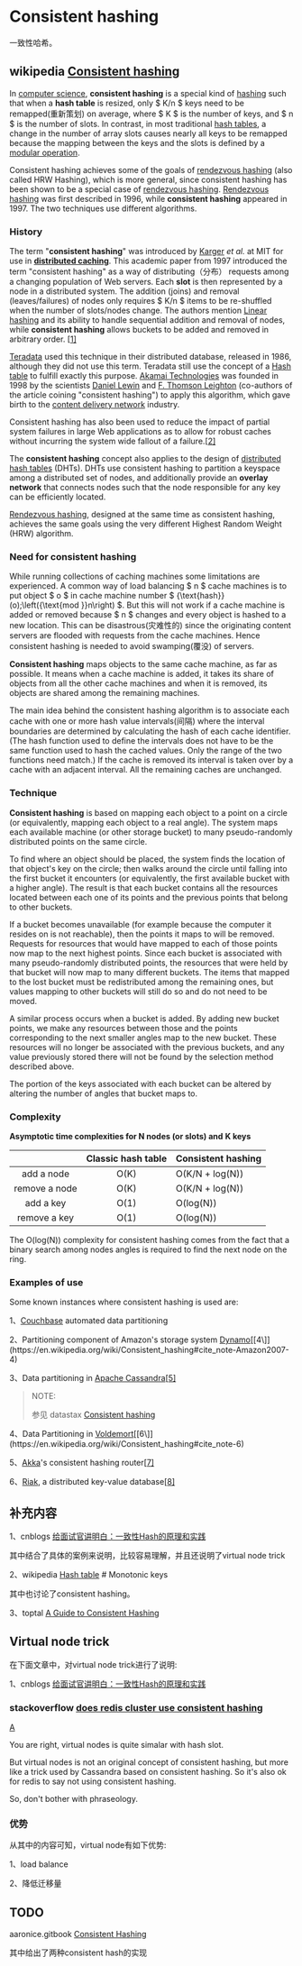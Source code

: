# Consistent hashing

一致性哈希。



## wikipedia [Consistent hashing](https://en.wikipedia.org/wiki/Consistent_hashing)

In [computer science](https://en.wikipedia.org/wiki/Computer_science), **consistent hashing** is a special kind of [hashing](https://en.wikipedia.org/wiki/Hash_function) such that when a **hash table** is resized, only $ K/n $ keys need to be remapped(重新策划) on average, where $ K $ is the number of keys, and $ n $ is the number of slots. In contrast, in most traditional [hash tables](https://en.wikipedia.org/wiki/Hash_table), a change in the number of array slots causes nearly all keys to be remapped because the mapping between the keys and the slots is defined by a [modular operation](https://en.wikipedia.org/wiki/Modular_arithmetic).

Consistent hashing achieves some of the goals of [rendezvous hashing](https://en.wikipedia.org/wiki/Rendezvous_hashing) (also called HRW Hashing), which is more general, since consistent hashing has been shown to be a special case of [rendezvous hashing](https://en.wikipedia.org/wiki/Rendezvous_hashing). [Rendezvous hashing](https://en.wikipedia.org/wiki/Rendezvous_hashing) was first described in 1996, while **consistent hashing** appeared in 1997. The two techniques use different algorithms.

### History

The term "**consistent hashing**" was introduced by [Karger](https://en.wikipedia.org/wiki/David_Karger) *et al.* at MIT for use in [**distributed caching**](https://en.wikipedia.org/wiki/Distributed_cache). This academic paper from 1997 introduced the term "consistent hashing" as a way of distributing（分布） requests among a changing population of Web servers. Each **slot** is then represented by a node in a distributed system. The addition (joins) and removal (leaves/failures) of nodes only requires $ K/n $ items to be re-shuffled when the number of slots/nodes change. The authors mention [Linear hashing](https://en.wikipedia.org/wiki/Linear_hashing) and its ability to handle sequential addition and removal of nodes, while **consistent hashing** allows buckets to be added and removed in arbitrary order. [[1\]](https://en.wikipedia.org/wiki/Consistent_hashing#cite_note-KargerEtAl1997-1)



[Teradata](https://en.wikipedia.org/wiki/Teradata) used this technique in their distributed database, released in 1986, although they did not use this term. Teradata still use the concept of a [Hash table](https://en.wikipedia.org/wiki/Hash_table) to fulfill exactly this purpose. [Akamai Technologies](https://en.wikipedia.org/wiki/Akamai_Technologies) was founded in 1998 by the scientists [Daniel Lewin](https://en.wikipedia.org/wiki/Daniel_Lewin) and [F. Thomson Leighton](https://en.wikipedia.org/wiki/F._Thomson_Leighton) (co-authors of the article coining "consistent hashing") to apply this algorithm, which gave birth to the [content delivery network](https://en.wikipedia.org/wiki/Content_delivery_network) industry.

Consistent hashing has also been used to reduce the impact of partial system failures in large Web applications as to allow for robust caches without incurring the system wide fallout of a failure.[[2\]](https://en.wikipedia.org/wiki/Consistent_hashing#cite_note-KargerEtAl1999-2)

The **consistent hashing** concept also applies to the design of [distributed hash tables](https://en.wikipedia.org/wiki/Distributed_hash_table) (DHTs). DHTs use consistent hashing to partition a keyspace among a distributed set of nodes, and additionally provide an **overlay network** that connects nodes such that the node responsible for any key can be efficiently located.

[Rendezvous hashing](https://en.wikipedia.org/wiki/Rendezvous_hashing), designed at the same time as consistent hashing, achieves the same goals using the very different Highest Random Weight (HRW) algorithm.



### Need for consistent hashing

While running collections of caching machines some limitations are experienced. A common way of load balancing $ n $ cache machines is to put object $ o $ in cache machine number $ {\text{hash}}(o)\;\left({\text{mod }}n\right) $. But this will not work if a cache machine is added or removed because $ n $ changes and every object is hashed to a new location. This can be disastrous(灾难性的) since the originating content servers are flooded with requests from the cache machines. Hence consistent hashing is needed to avoid swamping(覆没) of servers.

**Consistent hashing** maps objects to the same cache machine, as far as possible. It means when a cache machine is added, it takes its share of objects from all the other cache machines and when it is removed, its objects are shared among the remaining machines.

The main idea behind the consistent hashing algorithm is to associate each cache with one or more hash value intervals(间隔) where the interval boundaries are determined by calculating the hash of each cache identifier. (The hash function used to define the intervals does not have to be the same function used to hash the cached values. Only the range of the two functions need match.) If the cache is removed its interval is taken over by a cache with an adjacent interval. All the remaining caches are unchanged.

### Technique

**Consistent hashing** is based on mapping each object to a point on a circle (or equivalently, mapping each object to a real angle). The system maps each available machine (or other storage bucket) to many pseudo-randomly distributed points on the same circle.

To find where an object should be placed, the system finds the location of that object's key on the circle; then walks around the circle until falling into the first bucket it encounters (or equivalently, the first available bucket with a higher angle). The result is that each bucket contains all the resources located between each one of its points and the previous points that belong to other buckets.

If a bucket becomes unavailable (for example because the computer it resides on is not reachable), then the points it maps to will be removed. Requests for resources that would have mapped to each of those points now map to the next highest points. Since each bucket is associated with many pseudo-randomly distributed points, the resources that were held by that bucket will now map to many different buckets. The items that mapped to the lost bucket must be redistributed among the remaining ones, but values mapping to other buckets will still do so and do not need to be moved.

A similar process occurs when a bucket is added. By adding new bucket points, we make any resources between those and the points corresponding to the next smaller angles map to the new bucket. These resources will no longer be associated with the previous buckets, and any value previously stored there will not be found by the selection method described above.

The portion of the keys associated with each bucket can be altered by altering the number of angles that bucket maps to.



### Complexity

**Asymptotic time complexities for N nodes (or slots) and** **K keys**

|               | Classic hash table | Consistent hashing |
| :-----------: | :----------------: | ------------------ |
|  add a node   |        O(K)        | O(K/N + log(N))    |
| remove a node |        O(K)        | O(K/N + log(N))    |
|   add a key   |        O(1)        | O(log(N))          |
| remove a key  |        O(1)        | O(log(N))          |

The O(log(N)) complexity for consistent hashing comes from the fact that a binary search among nodes angles is required to find the next node on the ring.

### Examples of use

Some known instances where consistent hashing is used are:

1、[Couchbase](https://en.wikipedia.org/wiki/Couchbase) automated data partitioning

2、Partitioning component of Amazon's storage system [Dynamo](https://en.wikipedia.org/wiki/Dynamo_(storage_system))[[4\]](https://en.wikipedia.org/wiki/Consistent_hashing#cite_note-Amazon2007-4)

3、Data partitioning in [Apache Cassandra](https://en.wikipedia.org/wiki/Apache_Cassandra)[[5\]](https://en.wikipedia.org/wiki/Consistent_hashing#cite_note-Lakshman2010b-5)

> NOTE: 
>
> 参见 datastax [Consistent hashing](https://docs.datastax.com/en/archived/cassandra/3.0/cassandra/architecture/archDataDistributeHashing.html)

4、Data Partitioning in [Voldemort](https://en.wikipedia.org/wiki/Voldemort_(distributed_data_store))[[6\]](https://en.wikipedia.org/wiki/Consistent_hashing#cite_note-6)

5、[Akka](https://en.wikipedia.org/wiki/Akka_(toolkit))'s consistent hashing router[[7\]](https://en.wikipedia.org/wiki/Consistent_hashing#cite_note-akka-routing-7)

6、[Riak](https://en.wikipedia.org/wiki/Riak), a distributed key-value database[[8\]](https://en.wikipedia.org/wiki/Consistent_hashing#cite_note-riak-consistent-hashing-8)



## 补充内容

1、cnblogs [给面试官讲明白：一致性Hash的原理和实践](https://www.cnblogs.com/jingangtx/p/11338592.html)

其中结合了具体的案例来说明，比较容易理解，并且还说明了virtual node trick

2、wikipedia [Hash table](https://en.wikipedia.org/wiki/Hash_table) # Monotonic keys

其中也讨论了consistent hashing。

3、toptal [A Guide to Consistent Hashing](https://www.toptal.com/big-data/consistent-hashing)





## Virtual node trick

在下面文章中，对virtual node trick进行了说明:

1、cnblogs [给面试官讲明白：一致性Hash的原理和实践](https://www.cnblogs.com/jingangtx/p/11338592.html)

### stackoverflow [does redis cluster use consistent hashing](https://stackoverflow.com/questions/50246763/does-redis-cluster-use-consistent-hashing)

[A](https://stackoverflow.com/a/50251141)

You are right, virtual nodes is quite simalar with hash slot.

But virtual nodes is not an original concept of consistent hashing, but more like a trick used by Cassandra based on consistent hashing. So it's also ok for redis to say not using consistent hashing.

So, don't bother with phraseology.

### 优势

从其中的内容可知，virtual node有如下优势:

1、load balance

2、降低迁移量

## TODO

aaronice.gitbook [Consistent Hashing](https://aaronice.gitbook.io/system-design/distributed-systems/consistent-hashing)

其中给出了两种consistent hash的实现

